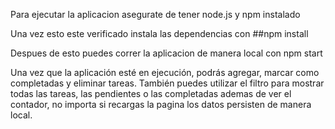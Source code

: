 Para ejecutar la aplicacion asegurate de tener node.js y npm instalado

Una vez esto este verificado instala las dependencias con ##npm install

Despues de esto puedes correr la aplicacion de manera local con npm start

Una vez que la aplicación esté en ejecución, podrás agregar, marcar como completadas y eliminar tareas. También puedes utilizar el filtro para mostrar todas las tareas, las pendientes o las completadas ademas de ver el contador, no importa si recargas la pagina los datos persisten de manera local.